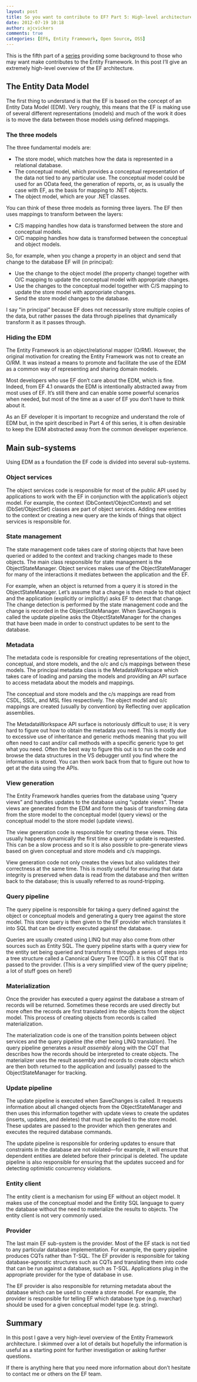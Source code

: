 ```yaml
---
layout: post
title: So you want to contribute to EF? Part 5: High-level architecture
date: 2012-07-19 10:18
author: ajcvickers
comments: true
categories: [EF6, Entity Framework, Open Source, OSS]
---
```

This is the fifth part of a <a href="http://blog.oneunicorn.com/2012/07/19/so-you-want-to-contribute-to-ef-part-1-introduction/">series</a> providing some background to those who may want make contributes to the Entity Framework. In this post I’ll give an extremely high-level overview of the EF architecture.<!--more-->
<h2>The Entity Data Model</h2>
The first thing to understand is that the EF is based on the concept of an Entity Data Model (EDM). Very roughly, this means that the EF is making use of several different representations (models) and much of the work it does is to move the data between those models using defined mappings.
<h3>The three models</h3>
The three fundamental models are:
<ul>
	<li>The store model, which matches how the data is represented in a relational database.</li>
	<li>The conceptual model, which provides a conceptual representation of the data not tied to any particular use. The conceptual model could be used for an OData feed, the generation of reports, or, as is usually the case with EF, as the basis for mapping to .NET objects.</li>
	<li>The object model, which are your .NET classes.</li>
</ul>
You can think of these three models as forming three layers. The EF then uses mappings to transform between the layers:
<ul>
	<li>C/S mapping handles how data is transformed between the store and conceptual models.</li>
	<li>O/C mapping handles how data is transformed between the conceptual and object models.</li>
</ul>
So, for example, when you change a property in an object and send that change to the database EF will (in principal):
<ul>
	<li>Use the change to the object model (the property change) together with O/C mapping to update the conceptual model with appropriate changes.</li>
	<li>Use the changes to the conceptual model together with C/S mapping to update the store model with appropriate changes.</li>
	<li>Send the store model changes to the database.</li>
</ul>
I say "in principal” because EF does not necessarily store multiple copies of the data, but rather passes the data through pipelines that dynamically transform it as it passes through.
<h3>Hiding the EDM</h3>
The Entity Framework is an object/relational mapper (O/RM). However, the original motivation for creating the Entity Framework was not to create an O/RM. It was instead a means to promote and facilitate the use of the EDM as a common way of representing and sharing domain models.

Most developers who use EF don’t care about the EDM, which is fine. Indeed, from EF 4.1 onwards the EDM is intentionally abstracted away from most uses of EF. It’s still there and can enable some powerful scenarios when needed, but most of the time as a user of EF you don’t have to think about it.

As an EF developer it is important to recognize and understand the role of EDM but, in the spirit described in Part 4 of this series, it is often desirable to keep the EDM abstracted away from the common developer experience.
<h2>Main sub-systems</h2>
Using EDM as a foundation the EF code is divided into several sub-systems.
<h3>Object services</h3>
The object services code is responsible for most of the public API used by applications to work with the EF in conjunction with the application’s object model. For example, the context (DbContext/ObjectContext) and set (DbSet/ObjectSet) classes are part of object services. Adding new entities to the context or creating a new query are the kinds of things that object services is responsible for.
<h3>State management</h3>
The state management code takes care of storing objects that have been queried or added to the context and tracking changes made to these objects. The main class responsible for state management is the ObjectStateManager. Object services makes use of the ObjectStateManager for many of the interactions it mediates between the application and the EF.

For example, when an object is returned from a query it is stored in the ObjectStateManager. Let’s assume that a change is then made to that object and the application (explicitly or implicitly) asks EF to detect that change. The change detection is performed by the state management code and the change is recorded in the ObjectStateManager. When SaveChanges is called the update pipeline asks the ObjectStateManager for the changes that have been made in order to construct updates to be sent to the database.
<h3>Metadata</h3>
The metadata code is responsible for creating representations of the object, conceptual, and store models, and the o/c and c/s mappings between these models. The principal metadata class is the MetadataWorkspace which takes care of loading and parsing the models and providing an API surface to access metadata about the models and mappings.

The conceptual and store models and the c/s mappings are read from CSDL, SSDL, and MSL files respectively. The object model and o/c mappings are created (usually by convention) by Reflecting over application assemblies.

The MetadataWorkspace API surface is notoriously difficult to use; it is very hard to figure out how to obtain the metadata you need. This is mostly due to excessive use of inheritance and generic methods meaning that you will often need to cast and/or call methods with a specific generic type to get what you need. Often the best way to figure this out is to run the code and browse the data structures in the VS debugger until you find where the information is stored. You can then work back from that to figure out how to get at the data using the APIs.
<h3>View generation</h3>
The Entity Framework handles queries from the database using “query views” and handles updates to the database using “update views”. These views are generated from the EDM and form the basis of transforming data from the store model to the conceptual model (query views) or the conceptual model to the store model (update views).

The view generation code is responsible for creating these views. This usually happens dynamically the first time a query or update is requested. This can be a slow process and so it is also possible to pre-generate views based on given conceptual and store models and c/s mappings.

View generation code not only creates the views but also validates their correctness at the same time. This is mostly useful for ensuring that data integrity is preserved when data is read from the database and then written back to the database; this is usually referred to as round-tripping.
<h3>Query pipeline</h3>
The query pipeline is responsible for taking a query defined against the object or conceptual models and generating a query tree against the store model. This store query is then given to the EF provider which translates it into SQL that can be directly executed against the database.

Queries are usually created using LINQ but may also come from other sources such as Entity SQL. The query pipeline starts with a query view for the entity set being queried and transforms it through a series of steps into a tree structure called a Canonical Query Tree (CQT). It is this CQT that is passed to the provider. (This is a very simplified view of the query pipeline; a lot of stuff goes on here!)
<h3>Materialization</h3>
Once the provider has executed a query against the database a stream of records will be returned. Sometimes these records are used directly but more often the records are first translated into the objects from the object model. This process of creating objects from records is called materialization.

The materialization code is one of the transition points between object services and the query pipeline (the other being LINQ translation). The query pipeline generates a <em>result assembly</em> along with the CQT that describes how the records should be interpreted to create objects. The materializer uses the result assembly and records to create objects which are then both returned to the application and (usually) passed to the ObjectStateManager for tracking.
<h3>Update pipeline</h3>
The update pipeline is executed when SaveChanges is called. It requests information about all changed objects from the ObjectStateManager and then uses this information together with update views to create the updates (inserts, updates, and deletes) that must be applied to the store model. These updates are passed to the provider which then generates and executes the required database commands.

The update pipeline is responsible for ordering updates to ensure that constraints in the database are not violated—for example, it will ensure that dependent entities are deleted before their principal is deleted. The update pipeline is also responsible for ensuring that the updates succeed and for detecting optimistic concurrency violations.
<h3>Entity client</h3>
The entity client is a mechanism for using EF without an object model. It makes use of the conceptual model and the Entity SQL language to query the database without the need to materialize the results to objects. The entity client is not very commonly used.
<h3>Provider</h3>
The last main EF sub-system is the provider. Most of the EF stack is not tied to any particular database implementation. For example, the query pipeline produces CQTs rather than T-SQL. The EF provider is responsible for taking database-agnostic structures such as CQTs and translating them into code that can be run against a database, such as T-SQL. Applications plug in the appropriate provider for the type of database in use.

The EF provider is also responsible for returning metadata about the database which can be used to create a store model. For example, the provider is responsible for telling EF which database type (e.g. nvarchar) should be used for a given conceptual model type (e.g. string).
<h2>Summary</h2>
In this post I gave a very high-level overview of the Entity Framework architecture. I skimmed over a lot of details but hopefully the information is useful as a starting point for further investigation or asking further questions.

If there is anything here that you need more information about don’t hesitate to contact me or others on the EF team.
